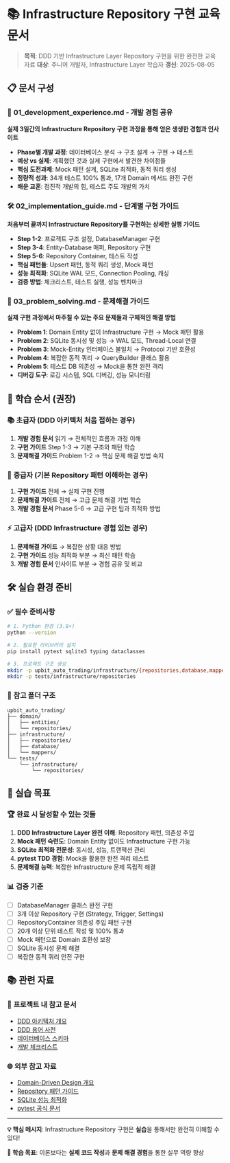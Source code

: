 # 📚 Infrastructure Repository 구현 교육 문서

> **목적**: DDD 기반 Infrastructure Layer Repository 구현을 위한 완전한 교육 자료
> **대상**: 주니어 개발자, Infrastructure Layer 학습자
> **갱신**: 2025-08-05

## 📋 문서 구성

### 🎯 **01_development_experience.md** - 개발 경험 공유
**실제 3일간의 Infrastructure Repository 구현 과정을 통해 얻은 생생한 경험과 인사이트**

- **Phase별 개발 과정**: 데이터베이스 분석 → 구조 설계 → 구현 → 테스트
- **예상 vs 실제**: 계획했던 것과 실제 구현에서 발견한 차이점들
- **핵심 도전과제**: Mock 패턴 설계, SQLite 최적화, 동적 쿼리 생성
- **정량적 성과**: 34개 테스트 100% 통과, 17개 Domain 메서드 완전 구현
- **배운 교훈**: 점진적 개발의 힘, 테스트 주도 개발의 가치

### 🛠️ **02_implementation_guide.md** - 단계별 구현 가이드
**처음부터 끝까지 Infrastructure Repository를 구현하는 상세한 실행 가이드**

- **Step 1-2**: 프로젝트 구조 설정, DatabaseManager 구현
- **Step 3-4**: Entity-Database 매퍼, Repository 구현
- **Step 5-6**: Repository Container, 테스트 작성
- **핵심 패턴들**: Upsert 패턴, 동적 쿼리 생성, Mock 패턴
- **성능 최적화**: SQLite WAL 모드, Connection Pooling, 캐싱
- **검증 방법**: 체크리스트, 테스트 실행, 성능 벤치마크

### 🔧 **03_problem_solving.md** - 문제해결 가이드
**실제 구현 과정에서 마주칠 수 있는 주요 문제들과 구체적인 해결 방법**

- **Problem 1**: Domain Entity 없이 Infrastructure 구현 → Mock 패턴 활용
- **Problem 2**: SQLite 동시성 및 성능 → WAL 모드, Thread-Local 연결
- **Problem 3**: Mock-Entity 인터페이스 불일치 → Protocol 기반 호환성
- **Problem 4**: 복잡한 동적 쿼리 → QueryBuilder 클래스 활용
- **Problem 5**: 테스트 DB 의존성 → Mock을 통한 완전 격리
- **디버깅 도구**: 로깅 시스템, SQL 디버깅, 성능 모니터링

## 🎯 학습 순서 (권장)

### 📚 **초급자 (DDD 아키텍처 처음 접하는 경우)**
1. **개발 경험 문서** 읽기 → 전체적인 흐름과 과정 이해
2. **구현 가이드** Step 1-3 → 기본 구조와 패턴 학습
3. **문제해결 가이드** Problem 1-2 → 핵심 문제 해결 방법 숙지

### 🔧 **중급자 (기본 Repository 패턴 이해하는 경우)**
1. **구현 가이드** 전체 → 실제 구현 진행
2. **문제해결 가이드** 전체 → 고급 문제 해결 기법 학습
3. **개발 경험 문서** Phase 5-6 → 고급 구현 팁과 최적화 방법

### ⚡ **고급자 (DDD Infrastructure 경험 있는 경우)**
1. **문제해결 가이드** → 복잡한 상황 대응 방법
2. **구현 가이드** 성능 최적화 부분 → 최신 패턴 학습
3. **개발 경험 문서** 인사이트 부분 → 경험 공유 및 비교

## 🛠️ 실습 환경 준비

### ✅ **필수 준비사항**
```bash
# 1. Python 환경 (3.8+)
python --version

# 2. 필요한 라이브러리 설치
pip install pytest sqlite3 typing dataclasses

# 3. 프로젝트 구조 생성
mkdir -p upbit_auto_trading/infrastructure/{repositories,database,mappers}
mkdir -p tests/infrastructure/repositories
```

### 📁 **참고 폴더 구조**
```
upbit_auto_trading/
├── domain/
│   ├── entities/
│   └── repositories/
├── infrastructure/
│   ├── repositories/
│   ├── database/
│   └── mappers/
└── tests/
    └── infrastructure/
        └── repositories/
```

## 🎯 실습 목표

### 🏆 **완료 시 달성할 수 있는 것들**
1. **DDD Infrastructure Layer 완전 이해**: Repository 패턴, 의존성 주입
2. **Mock 패턴 숙련도**: Domain Entity 없이도 Infrastructure 구현 가능
3. **SQLite 최적화 전문성**: 동시성, 성능, 트랜잭션 관리
4. **pytest TDD 경험**: Mock을 활용한 완전 격리 테스트
5. **문제해결 능력**: 복잡한 Infrastructure 문제 독립적 해결

### 📊 **검증 기준**
- [ ] DatabaseManager 클래스 완전 구현
- [ ] 3개 이상 Repository 구현 (Strategy, Trigger, Settings)
- [ ] RepositoryContainer 의존성 주입 패턴 구현
- [ ] 20개 이상 단위 테스트 작성 및 100% 통과
- [ ] Mock 패턴으로 Domain 호환성 보장
- [ ] SQLite 동시성 문제 해결
- [ ] 복잡한 동적 쿼리 안전 구현

## 📚 관련 자료

### 🔗 **프로젝트 내 참고 문서**
- [DDD 아키텍처 개요](../../../COMPONENT_ARCHITECTURE.md)
- [DDD 용어 사전](../../../DDD_UBIQUITOUS_LANGUAGE_DICTIONARY.md)
- [데이터베이스 스키마](../../../DB_SCHEMA.md)
- [개발 체크리스트](../../../DEV_CHECKLIST.md)

### 🌐 **외부 참고 자료**
- [Domain-Driven Design 개요](https://martinfowler.com/bliki/DomainDrivenDesign.html)
- [Repository 패턴 가이드](https://martinfowler.com/eaaCatalog/repository.html)
- [SQLite 성능 최적화](https://www.sqlite.org/optoverview.html)
- [pytest 공식 문서](https://docs.pytest.org/)

---

**💡 핵심 메시지**: Infrastructure Repository 구현은 **실습**을 통해서만 완전히 이해할 수 있다!

**🎯 학습 목표**: 이론보다는 **실제 코드 작성**과 **문제 해결 경험**을 통한 실무 역량 향상

